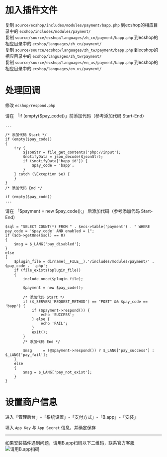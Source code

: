 # 加入插件文件

复制 `source/ecshop/includes/modules/payment/bapp.php` 到ecshop的相应目录中的 `ecshop/includes/modules/payment/`  
复制 `source/source/ecshop/languages/zh_cn/payment/bapp.php` 到ecshop的相应目录中的 `ecshop/languages/zh_cn/payment/`  
复制 `source/source/ecshop/languages/zh_tw/payment/bapp.php` 到ecshop的相应目录中的 `ecshop/languages/zh_tw/payment/`  
复制 `source/source/ecshop/languages/en_us/payment/bapp.php` 到ecshop的相应目录中的 `ecshop/languages/en_us/payment/`  

# 处理回调

修改 `ecshop/respond.php`

请在 「if (empty($pay_code))」前添加代码（参考添加代码 Start-End）

```
...

/* 添加代码 Start */
if (empty($pay_code))
{
	try {
	    $jsonStr = file_get_contents('php://input');
	    $notifyData = json_decode($jsonStr);
	    if ($notifyData['bapp_id']) {
	        $pay_code = 'bapp';
	    }
    } catch (\Exception $e) {
    }
}
/* 添加代码 End */

if (empty($pay_code))
...

````

请在 「$payment = new $pay_code();」 后添加代码（参考添加代码 Start-End）

```
$sql = "SELECT COUNT(*) FROM " . $ecs->table('payment') . " WHERE pay_code = '$pay_code' AND enabled = 1";
if ($db->getOne($sql) == 0)
{
    $msg = $_LANG['pay_disabled'];
}
else
{
    $plugin_file = dirname(__FILE__).'/includes/modules/payment/' . $pay_code . '.php';
    if (file_exists($plugin_file))
    {
        include_once($plugin_file);

        $payment = new $pay_code();

        /* 添加代码 Start */
        if ($_SERVER['REQUEST_METHOD'] == "POST" && $pay_code == 'bapp') {
		    if ($payment->respond()) {
		        echo 'SUCCESS';
		    } else {
		        echo 'FAIL';
		    }
		    exit();
		}
        /* 添加代码 End */

        $msg     = (@$payment->respond()) ? $_LANG['pay_success'] : $_LANG['pay_fail'];
    }
    else
    {
        $msg = $_LANG['pay_not_exist'];
    }
}
```

# 设置商户信息

进入「管理后台」-「系统设置」-「支付方式」-「B.app」-「安装」

填入 `App Key` 与 `App Secret` 信息，并确定保存


------


如果安装插件遇到问题，请用B.app扫码以下二维码，联系官方客服  
![请用B.app扫码](https://www.b.app/assets/img/pic/customer_service_qrcode.png)